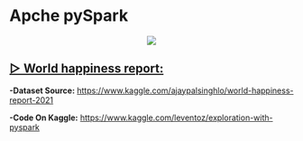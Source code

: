 # Apche pySpark

<center><img src="https://www.edureka.co/blog/wp-content/uploads/2018/07/PySpark-logo-1.jpeg"></center>

 ## [▻ World happiness report:](https://github.com/leventozdemir/Apche-pySpark/tree/main/world-happiness-report)
 
  **-Dataset Source:** https://www.kaggle.com/ajaypalsinghlo/world-happiness-report-2021
  
  **-Code On Kaggle:** https://www.kaggle.com/leventoz/exploration-with-pyspark
